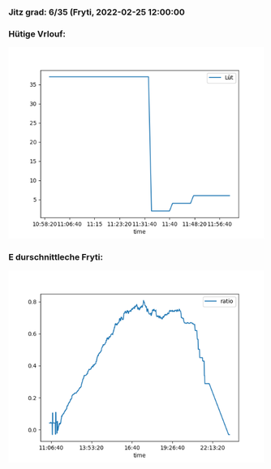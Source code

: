 ### Jitz grad: 6/35 (Fryti, 2022-02-25 12:00:00

### Hütige Vrlouf:
![Graph](Today.png)

### E durschnittleche Fryti:
![Graph](Fryti.png)